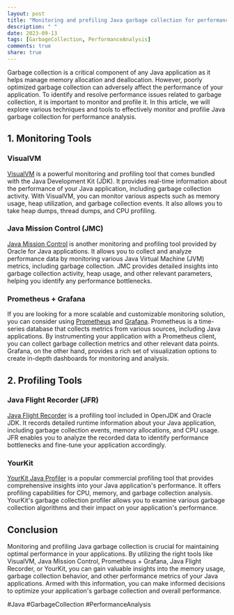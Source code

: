 ```yaml
---
layout: post
title: "Monitoring and profiling Java garbage collection for performance analysis"
description: " "
date: 2023-09-13
tags: [GarbageCollection, PerformanceAnalysis]
comments: true
share: true
---
```


Garbage collection is a critical component of any Java application as it helps manage memory allocation and deallocation. However, poorly optimized garbage collection can adversely affect the performance of your application. To identify and resolve performance issues related to garbage collection, it is important to monitor and profile it. In this article, we will explore various techniques and tools to effectively monitor and profilie Java garbage collection for performance analysis.

## 1. Monitoring Tools

### VisualVM
[VisualVM](https://visualvm.github.io/) is a powerful monitoring and profiling tool that comes bundled with the Java Development Kit (JDK). It provides real-time information about the performance of your Java application, including garbage collection activity. With VisualVM, you can monitor various aspects such as memory usage, heap utilization, and garbage collection events. It also allows you to take heap dumps, thread dumps, and CPU profiling.

### Java Mission Control (JMC)
[Java Mission Control](https://docs.oracle.com/javacomponents/jmc.htm) is another monitoring and profiling tool provided by Oracle for Java applications. It allows you to collect and analyze performance data by monitoring various Java Virtual Machine (JVM) metrics, including garbage collection. JMC provides detailed insights into garbage collection activity, heap usage, and other relevant parameters, helping you identify any performance bottlenecks.

### Prometheus + Grafana
If you are looking for a more scalable and customizable monitoring solution, you can consider using [Prometheus](https://prometheus.io/) and [Grafana](https://grafana.com/). Prometheus is a time-series database that collects metrics from various sources, including Java applications. By instrumenting your application with a Prometheus client, you can collect garbage collection metrics and other relevant data points. Grafana, on the other hand, provides a rich set of visualization options to create in-depth dashboards for monitoring and analysis.

## 2. Profiling Tools

### Java Flight Recorder (JFR)
[Java Flight Recorder](https://docs.oracle.com/javacomponents/jmc-5-5/jfr-runtime-guide/introduction.htm) is a profiling tool included in OpenJDK and Oracle JDK. It records detailed runtime information about your Java application, including garbage collection events, memory allocations, and CPU usage. JFR enables you to analyze the recorded data to identify performance bottlenecks and fine-tune your application accordingly.

### YourKit
[YourKit Java Profiler](https://www.yourkit.com/java/profiler/) is a popular commercial profiling tool that provides comprehensive insights into your Java application's performance. It offers profiling capabilities for CPU, memory, and garbage collection analysis. YourKit's garbage collection profiler allows you to examine various garbage collection algorithms and their impact on your application's performance.

## Conclusion

Monitoring and profiling Java garbage collection is crucial for maintaining optimal performance in your applications. By utilizing the right tools like VisualVM, Java Mission Control, Prometheus + Grafana, Java Flight Recorder, or YourKit, you can gain valuable insights into the memory usage, garbage collection behavior, and other performance metrics of your Java applications. Armed with this information, you can make informed decisions to optimize your application's garbage collection and overall performance.

#Java #GarbageCollection #PerformanceAnalysis